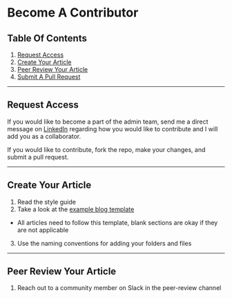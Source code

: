 # Become A Contributor

## Table Of Contents

1. [Request Access](#request-access)
2. [Create Your Article](#create-your-article)
3. [Peer Review Your Article](#peer-review-your-article)
4. [Submit A Pull Request](#submit-a-pull-request)

---

## Request Access

If you would like to become a part of the admin team, send me a direct message on [LinkedIn](https://www.linkedin.com/in/bennettgould12345/) regarding how you would like to contribute and I will add you as a collaborator.

If you would like to contribute, fork the repo, make your changes, and submit a pull request.

---

## Create Your Article

1. Read the style guide
2. Take a look at the [example blog template](example-blog-template.md)

- All articles need to follow this template, blank sections are okay if they are not applicable

3. Use the naming conventions for adding your folders and files

---

## Peer Review Your Article

1. Reach out to a community member on Slack in the peer-review channel
